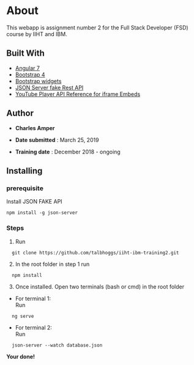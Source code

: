 # About

This webapp is assignment number 2 for the Full Stack Developer (FSD) course by IIHT and IBM.

## Built With
* [Angular 7](https://angular.io)
* [Bootstrap 4](https://getbootstrap.com)
* [Bootstrap widgets](https://ng-bootstrap.github.io)
* [JSON Server fake Rest API](https://github.com/typicode/json-server)
* [YouTube Player API Reference for iframe Embeds](https://developers.google.com/youtube/iframe_api_reference)

## Author
* **Charles Amper**

* **Date submitted** : March 25, 2019
* **Training date** : December 2018 - ongoing

## Installing
### prerequisite

Install 
JSON FAKE API 

```
npm install -g json-server
```
### Steps

1. Run
```
  git clone https://github.com/talbhoggs/iiht-ibm-training2.git
```
2. In the root folder in step 1 run 
```
  npm install
```
3. Once installed. Open two terminals (bash or cmd) in the root folder  
* For terminal 1:  
Run
 ```
   ng serve
 ```
* For terminal 2:  
Run
 ```
   json-server --watch database.json
 ```
   **Your done!**
